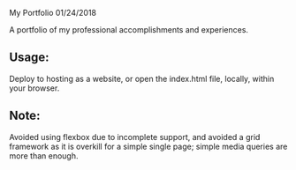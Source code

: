 My Portfolio 01/24/2018

A portfolio of my professional accomplishments and experiences.


Usage:
-----------------

Deploy to hosting as a website, or open the index.html file, locally, within your browser.


Note:
-----------------

Avoided using flexbox due to incomplete support, and avoided a grid framework as it is overkill for a simple single page; simple media queries are more than enough. 

